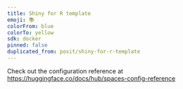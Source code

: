 ```yaml
---
title: Shiny for R template
emoji: 📚
colorFrom: blue
colorTo: yellow
sdk: docker
pinned: false
duplicated_from: posit/shiny-for-r-template
---
```


Check out the configuration reference at https://huggingface.co/docs/hub/spaces-config-reference